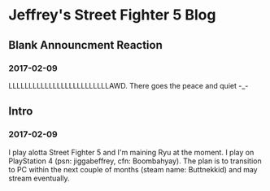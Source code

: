 # Jeffrey's Street Fighter 5 Blog

## Blank Announcment Reaction

### 2017-02-09

LLLLLLLLLLLLLLLLLLLLLLLLLAWD. There goes the peace and quiet -_-

## Intro

### 2017-02-09

I play alotta Street Fighter 5 and I'm maining Ryu at the moment. I play on PlayStation 4 (psn: jiggabeffrey, cfn: Boombahyay). The plan is to transition to PC within the next couple of months (steam name: Buttnekkid) and may stream eventually.
